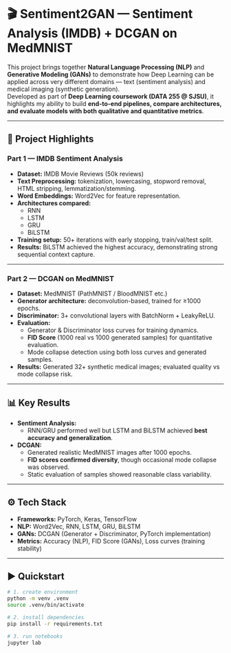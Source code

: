 # 🎬 Sentiment2GAN — Sentiment Analysis (IMDB) + DCGAN on MedMNIST

This project brings together **Natural Language Processing (NLP)** and **Generative Modeling (GANs)** to demonstrate how Deep Learning can be applied across very different domains — text (sentiment analysis) and medical imaging (synthetic generation).  
Developed as part of **Deep Learning coursework (DATA 255 @ SJSU)**, it highlights my ability to build **end-to-end pipelines, compare architectures, and evaluate models with both qualitative and quantitative metrics**.

---

## 🔑 Project Highlights
### Part 1 — IMDB Sentiment Analysis
- **Dataset:** IMDB Movie Reviews (50k reviews)  
- **Text Preprocessing:** tokenization, lowercasing, stopword removal, HTML stripping, lemmatization/stemming.  
- **Word Embeddings:** Word2Vec for feature representation.  
- **Architectures compared:**
  - RNN  
  - LSTM  
  - GRU  
  - BiLSTM  
- **Training setup:** 50+ iterations with early stopping, train/val/test split.  
- **Results:** BiLSTM achieved the highest accuracy, demonstrating strong sequential context capture.  

---

### Part 2 — DCGAN on MedMNIST
- **Dataset:** MedMNIST (PathMNIST / BloodMNIST etc.)  
- **Generator architecture:** deconvolution-based, trained for ≥1000 epochs.  
- **Discriminator:** 3+ convolutional layers with BatchNorm + LeakyReLU.  
- **Evaluation:**
  - Generator & Discriminator loss curves for training dynamics.  
  - **FID Score** (1000 real vs 1000 generated samples) for quantitative evaluation.  
  - Mode collapse detection using both loss curves and generated samples.  
- **Results:** Generated 32+ synthetic medical images; evaluated quality vs mode collapse risk.  

---

## 📊 Key Results
- **Sentiment Analysis:**  
  - RNN/GRU performed well but LSTM and BiLSTM achieved **best accuracy and generalization**.  
- **DCGAN:**  
  - Generated realistic MedMNIST images after 1000 epochs.  
  - **FID scores confirmed diversity**, though occasional mode collapse was observed.  
  - Static evaluation of samples showed reasonable class variability.  

---

## ⚙️ Tech Stack
- **Frameworks:** PyTorch, Keras, TensorFlow  
- **NLP:** Word2Vec, RNN, LSTM, GRU, BiLSTM  
- **GANs:** DCGAN (Generator + Discriminator, PyTorch implementation)  
- **Metrics:** Accuracy (NLP), FID Score (GANs), Loss curves (training stability)  


---

## ▶️ Quickstart
```bash
# 1. create environment
python -m venv .venv
source .venv/bin/activate

# 2. install dependencies
pip install -r requirements.txt

# 3. run notebooks
jupyter lab

